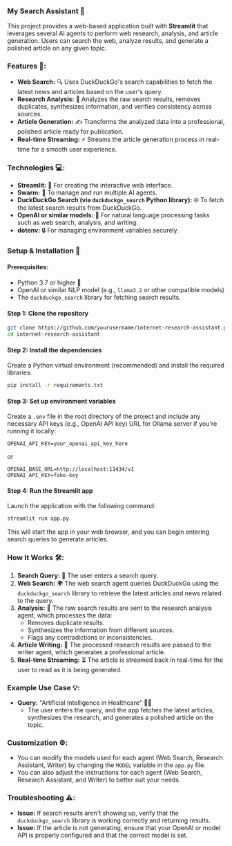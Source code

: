 
### My Search Assistant 🔎

This project provides a web-based application built with **Streamlit** that leverages several AI agents to perform web research, analysis, and article generation. Users can search the web, analyze results, and generate a polished article on any given topic.

### Features 🌟:
- **Web Search:** 🔍 Uses DuckDuckGo's search capabilities to fetch the latest news and articles based on the user's query.
- **Research Analysis:** 🧠 Analyzes the raw search results, removes duplicates, synthesizes information, and verifies consistency across sources.
- **Article Generation:** ✍️ Transforms the analyzed data into a professional, polished article ready for publication.
- **Real-time Streaming:** ⚡ Streams the article generation process in real-time for a smooth user experience.

### Technologies 💻:
- **Streamlit:** 🎨 For creating the interactive web interface.
- **Swarm:** 🤖 To manage and run multiple AI agents.
- **DuckDuckGo Search (via `duckduckgo_search` Python library):** 🌐 To fetch the latest search results from DuckDuckGo.
- **OpenAI or similar models:** 💬 For natural language processing tasks such as web search, analysis, and writing.
- **dotenv:** 🔒 For managing environment variables securely.

### Setup & Installation 🚀

#### Prerequisites:
- Python 3.7 or higher 🐍
- OpenAI or similar NLP model (e.g., `llama3.2` or other compatible models)
- The `duckduckgo_search` library for fetching search results.

#### Step 1: Clone the repository

```bash
git clone https://github.com/yourusername/internet-research-assistant.git
cd internet-research-assistant
```

#### Step 2: Install the dependencies

Create a Python virtual environment (recommended) and install the required libraries:

```bash
pip install -r requirements.txt
```

#### Step 3: Set up environment variables

Create a `.env` file in the root directory of the project and include any necessary API keys (e.g., OpenAI API key) URL for Ollama server if you're running it locally:

```text
OPENAI_API_KEY=your_openai_api_key_here
```
or 

```text
OPENAI_BASE_URL=http://localhost:11434/v1
OPENAI_API_KEY=fake-key
```

#### Step 4: Run the Streamlit app

Launch the application with the following command:

```bash
streamlit run app.py
```

This will start the app in your web browser, and you can begin entering search queries to generate articles.

### How It Works 🛠️:

1. **Search Query:** 🧐 The user enters a search query.
2. **Web Search:** 🌍 The web search agent queries DuckDuckGo using the `duckduckgo_search` library to retrieve the latest articles and news related to the query.
3. **Analysis:** 🔎 The raw search results are sent to the research analysis agent, which processes the data:
   - Removes duplicate results.
   - Synthesizes the information from different sources.
   - Flags any contradictions or inconsistencies.
4. **Article Writing:** 📝 The processed research results are passed to the writer agent, which generates a professional article.
5. **Real-time Streaming:** ⏳ The article is streamed back in real-time for the user to read as it is being generated.

### Example Use Case 💡:
- **Query:** "Artificial Intelligence in Healthcare" 🤖🏥
  - The user enters the query, and the app fetches the latest articles, synthesizes the research, and generates a polished article on the topic.

### Customization ⚙️:
- You can modify the models used for each agent (Web Search, Research Assistant, Writer) by changing the `MODEL` variable in the `app.py` file.
- You can also adjust the instructions for each agent (Web Search, Research Assistant, and Writer) to better suit your needs.

### Troubleshooting ⚠️:
- **Issue:** If search results aren't showing up, verify that the `duckduckgo_search` library is working correctly and returning results.
- **Issue:** If the article is not generating, ensure that your OpenAI or model API is properly configured and that the correct model is set.


